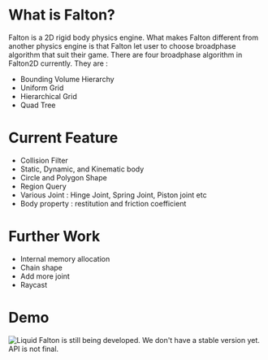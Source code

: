 # What is Falton?
Falton is a 2D rigid body physics engine. What makes Falton different from another physics engine is that Falton let user to choose broadphase algorithm that suit their game. 
There are four broadphase algorithm in Falton2D currently. They are :
- Bounding Volume Hierarchy
- Uniform Grid
- Hierarchical Grid
- Quad Tree

# Current Feature
- Collision Filter
- Static, Dynamic, and Kinematic body
- Circle and Polygon Shape
- Region Query
- Various Joint : Hinge Joint, Spring Joint, Piston joint etc
- Body property : restitution and friction coefficient

# Further Work
- Internal memory allocation
- Chain shape
- Add more joint
- Raycast

# Demo
![Liquid](demogif/LIquid.gif)
Falton is still being developed. We don't have a stable version yet. API is not final.
